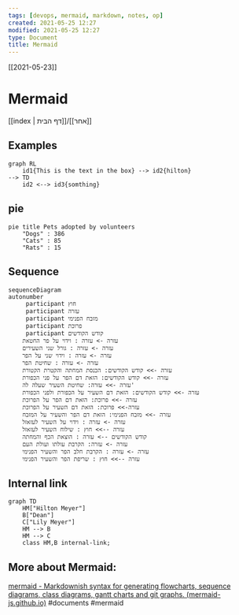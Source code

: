 ```yaml
---
tags: [devops, mermaid, markdown, notes, op]  
created: 2021-05-25 12:27
modified: 2021-05-25 12:27
type: Document
title: Mermaid
---
```

[[2021-05-23]]
# Mermaid
[[index | דף הבית]]/[[אחר]] 

## Examples

```mermaid
graph RL
    id1{This is the text in the box} --> id2{hilton}
--> TD
    id2 <--> id3{somthing}
```
## pie
```mermaid
pie title Pets adopted by volunteers
	"Dogs" : 386
	"Cats" : 85
	"Rats" : 15
```
## Sequence
```mermaid
sequenceDiagram
autonumber
     participant חוץ 
     participant עזרה
     participant מזבח הפנימי
     participant פרוכת 
     participant קודש הקודשים
    עזרה -> עזרה : וידוי על פר החטאת
    עזרה -> עזרה : גורל שני השעירים 
    עזרה -> עזרה : וידוי שני על הפר 
    עזרה -> עזרה : שחיטת הפר 
    עזרה ->> קודש הקודשים: הכנסת המחתה והקטרת הקטורת 
    עזרה ->> קודש הקודשים: הזאת דם הפר על פני הכפורת
    עזרה ->> עזרה: שחיטת השעיר שעלה לה'
    עזרה ->> קודש הקודשים: הזאת דם השעיר על הכפורת ולפני הכפורת
    עזרה ->> פרוכת: הזאת דם הפר על הפרוכת
    עזרה->> פרוכת: הזאת דם השעיר על הפרוכת
    עזרה ->> מזבח הפנימי: הזאת דם הפר והשעיר על המזבח
    עזרה -> עזרה : וידוי על השעיר לעזאזל 
    עזרה -->> חוץ : שילוח השעיר לעזאזל
    קודש הקודשים --> עזרה : הוצאת הכף והמחתה
    עזרה -> עזרה: הקרבת עולתו ועולת העם
    עזרה -> עזרה : הקרבת חלב הפר והשעיר הפנימי
    עזרה -->> חוץ : שריפת הפר והשעיר הפנימי
```


          
## Internal link
```mermaid
graph TD
	HM["Hilton Meyer"]
	B["Dean"]
	C["Lily Meyer"]
	HM --> B
	HM --> C
	class HM,B internal-link;
```

## More about Mermaid: 
[mermaid - Markdownish syntax for generating flowcharts, sequence diagrams, class diagrams, gantt charts and git graphs. (mermaid-js.github.io)](https://mermaid-js.github.io/mermaid/#/)
#documents #mermaid 